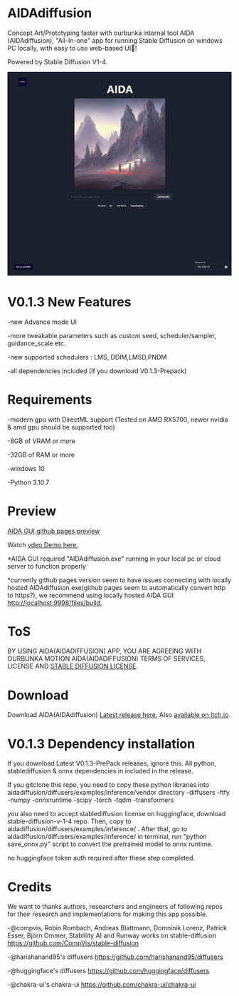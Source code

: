 # AIDAdiffusion
Concept Art/Prototyping faster with ourbunka internal tool AIDA (AIDAdiffusion), "All-In-one" app for running Stable Diffusion on windows PC locally, with easy to use web-based UI🎉!

Powered by Stable Diffusion V1-4.

<img src="https://github.com/ourbunka/aidadiffusion/blob/main/AIDA.PNG?raw=true">

# V0.1.3 New Features
  -new Advance mode UI
  
  -more tweakable parameters such as custom seed, scheduler/sampler, guidance_scale etc.
  
  -new supported schedulers : LMS, DDIM,LMSD,PNDM
  
  -all dependencies included (If you download V0.1.3-Prepack)


# Requirements

-modern gpu with DirectML support (Tested on AMD RX5700, newer nvidia & amd gpu should be supported too)

-8GB of VRAM or more

-32GB of RAM or more 

-windows 10

-Python 3.10.7

# Preview

[AIDA GUI github pages preview](https://ourbunka.github.io/aidadiffusion)

Watch [vdeo Demo here.](https://www.youtube.com/watch?v=1lm7o4PX-rI)

*AIDA GUI required "AIDAdiffusion.exe" running in your local pc or cloud server to function properly

*currently github pages version seem to have issues connecting with locally hosted AIDAdiffusion.exe(github pages seem to automatically convert http to https?),
we recommend using locally hosted AIDA GUI [http://localhost:9998/files/build.](http://localhost:9998/files/build)

# ToS
BY USING AIDA(AIDADIFFUSION) APP, YOU ARE AGREEING WITH OURBUNKA MOTION AIDA(AIDADIFFUSION) TERMS OF SERVICES, LICENSE AND
[STABLE DIFFUSION LICENSE](https://huggingface.co/spaces/CompVis/stable-diffusion-license).

# Download
Download AIDA(AIDAdiffusion) [Latest release here.](https://drive.google.com/file/d/1lohvZilOsWE5DwvhkCu1ABvHdhVY0Y0u/view?usp=sharing) Also [available on Itch.io](https://ourbunka.itch.io/aida).

# V0.1.3 Dependency installation
If you download Latest V0.1.3-PrePack releases, ignore this. All python, stablediffusion & onnx dependencies in included in the release.

If you gitclone this repo, you need to copy these python libraries into aidadiffusion/diffusers/examples/inference/vendor directory
-diffusers
-ftfy
-numpy
-onnxruntime
-scipy
-torch
-tqdm
-transformers

you also need to accept stablediffusion license on huggingface, download stable-diffusion-v-1-4 repo. Then, copy to aidadiffusion/diffusers/examples/inference/ . After that, go to aidadiffusion/diffusers/examples/inference/ in terminal, run "python save_onnx.py" script to convert the pretrained model to onnx runtime.

no huggingface token auth required after these step completed.

# Credits
We want to thanks authors, researchers and engineers of following repos for their research and implementations for making this app possible.

-@compvis, Robin Rombach, Andreas Blattmann, Domninik Lorenz, Patrick Esser, Björn Ommer, Stablility AI and Runway works on stable-diffusion https://github.com/CompVis/stable-diffusion

-@harishanand95's diffusers https://github.com/harishanand95/diffusers

-@huggingface's diffusers https://github.com/huggingface/diffusers

-@chakra-ui's chakra-ui https://github.com/chakra-ui/chakra-ui
